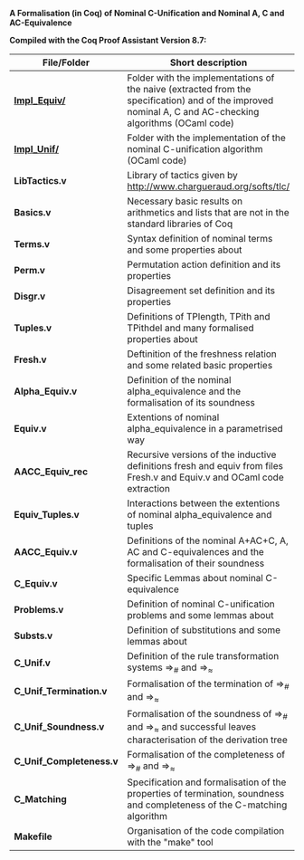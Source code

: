 **A Formalisation (in Coq) of Nominal C-Unification and Nominal A, C and AC-Equivalence**

**Compiled with the Coq Proof Assistant Version 8.7:**

**File/Folder** | Short description
------------ | -------------
**[Impl_Equiv/](https://github.com/wtonribeiro/nominal-ac/tree/master/Impl-Equiv)** | Folder with the implementations of the naive (extracted from the specification) and of the improved nominal A, C and AC-checking algorithms (OCaml code)
**[Impl_Unif/](https://github.com/wtonribeiro/nominal-ac/tree/master/Impl-Unif)** | Folder with the implementation of the nominal C-unification algorithm (OCaml code)
**LibTactics.v**    | Library of tactics given by http://www.chargueraud.org/softs/tlc/
**Basics.v**        | Necessary basic results on arithmetics and lists that are not in the standard libraries of Coq
**Terms.v**         | Syntax definition of nominal terms and some properties about
**Perm.v**          | Permutation action definition and its properties
**Disgr.v**         | Disagreement set definition and its properties
**Tuples.v**        | Definitions of TPlength, TPith and TPithdel and many formalised properties about
**Fresh.v**         | Deftinition of the freshness relation and some related basic properties
**Alpha_Equiv.v**   | Definition of the nominal alpha_equivalence and the formalisation of its soundness
**Equiv.v**         | Extentions of nominal alpha_equivalence in a parametrised way
**AACC_Equiv_rec**  | Recursive versions of the inductive definitions fresh and equiv from files Fresh.v and Equiv.v and OCaml code extraction
**Equiv_Tuples.v**  | Interactions between the extentions of nominal alpha_equivalence and tuples
**AACC_Equiv.v**    | Definitions of the nominal A+AC+C, A, AC and C-equivalences and the formalisation of their soundness
**C_Equiv.v**       | Specific Lemmas about nominal C-equivalence
**Problems.v**      | Definition of nominal C-unification problems and some lemmas about
**Substs.v**        | Definition of substitutions and some lemmas about
**C_Unif.v**        | Definition of the rule transformation systems $\Rightarrow_{\#}$ and $\Rightarrow_{\approx}$
**C_Unif_Termination.v**   | Formalisation of the termination of  $\Rightarrow_{\#}$ and $\Rightarrow_{\approx}$
**C_Unif_Soundness.v**     | Formalisation of the soundness of $\Rightarrow_{\#}$ and $\Rightarrow_{\approx}$ and successful leaves characterisation of the derivation tree
**C_Unif_Completeness.v**  | Formalisation of the completeness of  $\Rightarrow_{\#}$ and $\Rightarrow_{\approx}$
**C_Matching**      | Specification and formalisation of the properties of termination, soundness and completeness of the C-matching algorithm
**Makefile**        | Organisation of the code compilation with the "make" tool
















